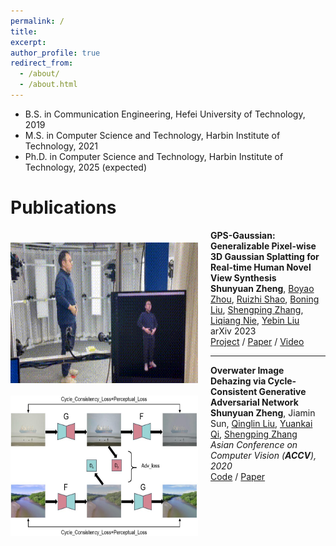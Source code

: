 ```yaml
---
permalink: /
title:
excerpt:
author_profile: true
redirect_from: 
  - /about/
  - /about.html
---
```


* B.S. in Communication Engineering, Hefei University of Technology, 2019
* M.S. in Computer Science and Technology, Harbin Institute of Technology, 2021
* Ph.D. in Computer Science and Technology, Harbin Institute of Technology, 2025 (expected)



Publications
======


<img align="left" width="300" height="225" src="../images/live.gif" style="padding-right:20px; padding-top:20px"/>

<b>GPS-Gaussian: Generalizable Pixel-wise 3D Gaussian Splatting for Real-time Human Novel View Synthesis</b><br>
<b>Shunyuan Zheng</b>, [Boyao Zhou](https://morpheo.inrialpes.fr/people/zhou), [Ruizhi Shao](https://dsaurus.github.io/saurus), [Boning Liu](https://scholar.google.com/citations?user=PG1mUewAAAAJ), [Shengping Zhang](http://homepage.hit.edu.cn/zhangshengping), [Liqiang Nie](https://liqiangnie.github.io), [Yebin Liu](http://www.liuyebin.com)<br>
arXiv 2023<br>
[<i class="fas fa-fw fa-globe"></i>Project](https://shunyuanzheng.github.io/GPS-Gaussian) /
[<i class="fas fa-fw fa-file-pdf"></i>Paper](https://arxiv.org/pdf/2312.02155.pdf) /
[<i class="fas fa-fw fa-video"></i>Video](https://youtu.be/TBIekcqt0j0)<br>

---

<img align="left" width="300" height="225" src="../images/OWI-DehazeGAN.jpg" style="padding-right:20px; padding-top:20px"/>

<b>Overwater Image Dehazing via Cycle-Consistent Generative Adversarial Network</b><br>
<b>Shunyuan Zheng</b>, Jiamin Sun, [Qinglin Liu](https://scholar.google.com/citations?user=hsu1cSIAAAAJ), [Yuankai Qi](https://sites.google.com/site/yuankiqi), [Shengping Zhang](http://homepage.hit.edu.cn/zhangshengping)<br>
<i>Asian Conference on Computer Vision (<b>ACCV</b>), 2020</i><br>
[<i class="fab fa-fw fa-github fa-github"></i>Code](https://github.com/ShunyuanZheng/OWI-DehazeGAN) /
[<i class="fas fa-fw fa-file-pdf"></i>Paper](https://openaccess.thecvf.com/content/ACCV2020/papers/Zheng_Overwater_Image_Dehazing_via_Cycle-Consistent_Generative_Adversarial_Network_ACCV_2020_paper.pdf)<br>

